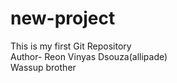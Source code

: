 # new-project
This is my first Git Repository
<br>
Author- Reon Vinyas Dsouza(allipade)
<br>
Wassup brother
